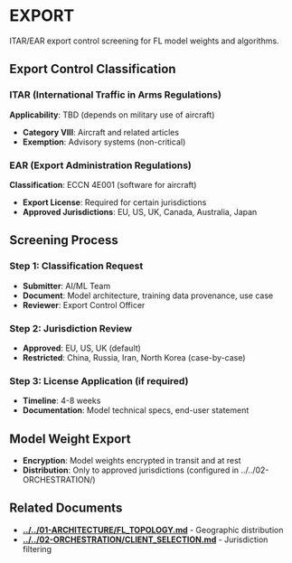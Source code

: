 # EXPORT

ITAR/EAR export control screening for FL model weights and algorithms.

## Export Control Classification

### ITAR (International Traffic in Arms Regulations)

**Applicability**: TBD (depends on military use of aircraft)

- **Category VIII**: Aircraft and related articles
- **Exemption**: Advisory systems (non-critical)

### EAR (Export Administration Regulations)

**Classification**: ECCN 4E001 (software for aircraft)

- **Export License**: Required for certain jurisdictions
- **Approved Jurisdictions**: EU, US, UK, Canada, Australia, Japan

## Screening Process

### Step 1: Classification Request

- **Submitter**: AI/ML Team
- **Document**: Model architecture, training data provenance, use case
- **Reviewer**: Export Control Officer

### Step 2: Jurisdiction Review

- **Approved**: EU, US, UK (default)
- **Restricted**: China, Russia, Iran, North Korea (case-by-case)

### Step 3: License Application (if required)

- **Timeline**: 4-8 weeks
- **Documentation**: Model technical specs, end-user statement

## Model Weight Export

- **Encryption**: Model weights encrypted in transit and at rest
- **Distribution**: Only to approved jurisdictions (configured in ../../02-ORCHESTRATION/)

## Related Documents

- [**../../01-ARCHITECTURE/FL_TOPOLOGY.md**](../../01-ARCHITECTURE/FL_TOPOLOGY.md) - Geographic distribution
- [**../../02-ORCHESTRATION/CLIENT_SELECTION.md**](../../02-ORCHESTRATION/CLIENT_SELECTION.md) - Jurisdiction filtering
